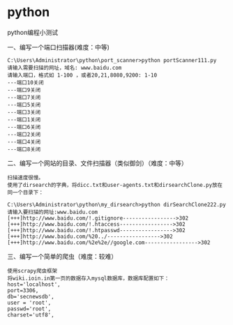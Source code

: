 # python
python编程小测试

一、编写一个端口扫描器(难度：中等)
    
    C:\Users\Administrator\python\port_scanner>python portScanner111.py
    请输入需要扫描的网址，域名: www.baidu.com
    请输入端口，格式如 1-100 ，或者20,21,8080,9200: 1-10
    ---端口10关闭
    ---端口9关闭
    ---端口7关闭
    ---端口5关闭
    ---端口3关闭
    ---端口1关闭
    ---端口6关闭
    ---端口2关闭
    ---端口4关闭
    ---端口8关闭

二、编写一个网站的目录、文件扫描器（类似御剑）（难度：中等）
    
    扫描速度很慢。
    使用了dirsearch的字典，将dicc.txt和user-agents.txt和dirsearchClone.py放在同一个目录下：
    
    C:\Users\Administrator\python\my_dirsearch>python dirSearchClone222.py
    请输入要扫描的网址:www.baidu.com
    [+++]http://www.baidu.com/!.gitignore----------------->302
    [+++]http://www.baidu.com/!.htaccess----------------->302
    [+++]http://www.baidu.com/!.htpasswd----------------->302
    [+++]http://www.baidu.com/%20../----------------->302
    [+++]http://www.baidu.com/%2e%2e//google.com----------------->302
    
    
三、编写一个简单的爬虫（难度：较难）
    
    使用scrapy爬虫框架
    将wiki.ioin.in第一页的数据存入mysql数据库，数据库配置如下：
    host='localhost',
    port=3306,
    db='secnewsdb', 
    user = 'root',
    passwd='root', 
    charset='utf8', 
    
  
    
